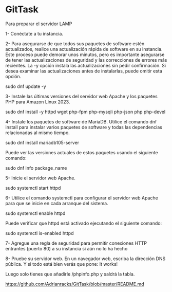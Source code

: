 # GitTask

Para preparar el servidor LAMP

1- Conéctate a tu instancia.

2- Para asegurarse de que todos sus paquetes de software estén actualizados, realice una actualización rápida de software en su instancia. 
Este proceso puede demorar unos minutos, pero es importante asegurarse de tener las actualizaciones de seguridad y las correcciones de 
errores más recientes.
La -y opción instala las actualizaciones sin pedir confirmación. Si desea examinar las actualizaciones antes de instalarlas, puede omitir esta opción.

sudo dnf update -y

3- Instale las últimas versiones del servidor web Apache y los paquetes PHP para Amazon Linux 2023.

sudo dnf install -y httpd wget php-fpm php-mysqli php-json php php-devel

4- Instale los paquetes de software de MariaDB. Utilice el comando dnf install para instalar varios paquetes de software y 
todas las dependencias relacionadas al mismo tiempo.

sudo dnf install mariadb105-server

Puede ver las versiones actuales de estos paquetes usando el siguiente comando:

sudo dnf info package_name

5- Inicie el servidor web Apache.

sudo systemctl start httpd

6- Utilice el comando systemctl para configurar el servidor web Apache para que se inicie en cada arranque del sistema.

sudo systemctl enable httpd

Puede verificar que httpd está activado ejecutando el siguiente comando:

sudo systemctl is-enabled httpd

7- Agregue una regla de seguridad para permitir conexiones HTTP entrantes (puerto 80) a su instancia si aún no lo ha hecho

8- Pruebe su servidor web. En un navegador web, escriba la dirección DNS pública. Y si todo está bien verás que pone: It works! 

Luego solo tienes que añadirle /phpinfo.php y saldrá la tabla. 

https://github.com/Adrianracks/GitTask/blob/master/README.md
